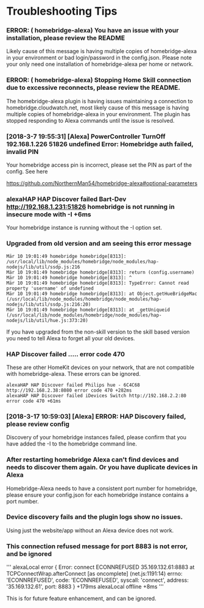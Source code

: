 # Troubleshooting Tips

### ERROR: ( homebridge-alexa) You have an issue with your installation, please review the README

Likely cause of this message is having multiple copies of homebridge-alexa in your environment or bad login/password in the config.json.  Please note your only need one installation of homebridge-alexa per home or network.

### ERROR: ( homebridge-alexa) Stopping Home Skill connection due to excessive reconnects, please review the README.

The homebridge-alexa plugin is having issues maintaining a connection to homebridge.cloudwatch.net, most likely cause of this message is having multiple copies of homebridge-alexa in your environment.  The plugin has stopped responding to Alexa commands until the issue is resolved.

### [2018-3-7 19:55:31] [Alexa] PowerController TurnOff 192.168.1.226 51826 undefined Error: Homebridge auth failed, invalid PIN

Your homebridge access pin is incorrect, please set the PIN as part of the config.  See here

https://github.com/NorthernMan54/homebridge-alexa#optional-parameters

###   alexaHAP HAP Discover failed Bart-Dev http://192.168.1.231:51826 homebridge is not running in insecure mode with -I +6ms

Your homebridge instance is running without the -I option set.

### Upgraded from old version and am seeing this error message

```
Mär 10 19:01:49 homebridge homebridge[8313]: /usr/local/lib/node_modules/homebridge/node_modules/hap-nodejs/lib/util/ssdp.js:216
Mär 10 19:01:49 homebridge homebridge[8313]: return (config.username)
Mär 10 19:01:49 homebridge homebridge[8313]: ^
Mär 10 19:01:49 homebridge homebridge[8313]: TypeError: Cannot read property 'username' of undefined
Mär 10 19:01:49 homebridge homebridge[8313]: at Object.getHueBridgeMac (/usr/local/lib/node_modules/homebridge/node_modules/hap-nodejs/lib/util/ssdp.js:216:20)
Mär 10 19:01:49 homebridge homebridge[8313]: at _getUniqueid (/usr/local/lib/node_modules/homebridge/node_modules/hap-nodejs/lib/util/hue.js:373:20)
```

If you have upgraded from the non-skill version to the skill based version you need to tell Alexa to forget all your old devices.

### HAP Discover failed ..... error code 470

These are other HomeKit devices on your network, that are not compatible with homebridge-alexa.  These errors can be ignored.

```
alexaHAP HAP Discover failed Philips hue - 6C4C68 http://192.168.2.38:8080 error code 470 +282ms
alexaHAP HAP Discover failed iDevices Switch http://192.168.2.2:80 error code 470 +61ms
```

### [2018-3-17 10:59:03] [Alexa] ERROR: HAP Discovery failed, please review config

Discovery of your homebridge instances failed, please confirm that you have added the -I to the homebridge command line.

### After restarting homebridge Alexa can't find devices and needs to discover them again.  Or you have duplicate devices in Alexa 

Homebridge-Alexa needs to have a consistent port number for homebridge, please ensure your config.json for each homebridge instance contains a port number.

### Device discovery fails and the plugin logs show no issues.

Using just the website/app without an Alexa device does not work.

### This connection refused message for port 8883 is not error, and be ignored

'''
alexaLocal error { Error: connect ECONNREFUSED 35.169.132.61:8883
at TCPConnectWrap.afterConnect [as oncomplete] (net.js:1191:14)
errno: 'ECONNREFUSED',
code: 'ECONNREFUSED',
syscall: 'connect',
address: '35.169.132.61',
port: 8883 } +179ms
alexaLocal offline +8ms
'''

This is for future feature enhancement, and can be ignored.
